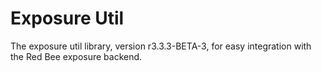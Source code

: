 # Exposure Util

The exposure util library, version r3.3.3-BETA-3, for easy integration with the Red Bee exposure backend.
